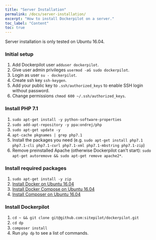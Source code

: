 ```yaml
---
title: "Server Installation"
permalink: /docs/server-installation/
excerpt: "How to install Dockerpilot on a server."
toc_label: "Content"
toc: true
---
```

Server installation is only tested on Ubuntu 16.04.
    
### Initial setup
1. Add Dockerpilot user `adduser dockerpilot`.
1. Give user admin privileges `usermod -aG sudo dockerpilot`.
1. Login as user `su - dockerpilot`.
1. Create ssh key `ssh-keygen`.
1. Add your public key to `.ssh/authorized_keys` to enable SSH login without password.
1. Change permissions `chmod 600 ~/.ssh/authorized_keys`.

### Install PHP 7.1
1. `sudo apt-get install -y python-software-properties`
1. `sudo add-apt-repository -y ppa:ondrej/php`
1. `sudo apt-get update -y`
1. `apt-cache pkgnames | grep php7.1`
1. Install the packages you need (e.g. `sudo apt-get install php7.1 php7.1-cli php7.1-curl php7.1-xml php7.1-mbstring php7.1-zip`)
1. Remove preinstalled Apache (otherwise Dockerpilot can't start): `sudo apt-get autoremove && sudo apt-get remove apache2*`.

### Install required packages
1. `sudo apt-get install -y zip`
1. [Install Docker on Ubuntu 16.04](https://www.digitalocean.com/community/tutorials/how-to-install-and-use-docker-on-ubuntu-16-04)
1. [Install Docker Compose on Ubuntu 16.04](https://www.digitalocean.com/community/tutorials/how-to-install-docker-compose-on-ubuntu-16-04)
1. [Install Composer on Ubuntu 16.04](https://www.digitalocean.com/community/tutorials/how-to-install-and-use-composer-on-ubuntu-16-04)

### Install Dockerpilot
1. `cd ~ && git clone git@github.com:sitepilot/dockerpilot.git`
1. `cd dp`
1. `composer install`
1. Run `php dp` to see a list of commands.